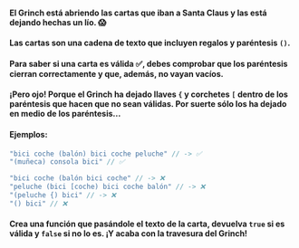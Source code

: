 #### El Grinch está abriendo las cartas que iban a Santa Claus y las está dejando hechas un lío. 😱

#### Las cartas son una cadena de texto que incluyen regalos y paréntesis ``` () ```.

#### Para saber si una carta es válida ✅, debes comprobar que los paréntesis cierran correctamente y que, además, no vayan vacíos.

#### **¡Pero ojo!** Porque el Grinch ha dejado llaves ``` { ``` y corchetes ``` [ ``` dentro de los paréntesis que **hacen que no sean válidas**. Por suerte sólo los ha dejado en medio de los paréntesis...

#### Ejemplos:

```js
"bici coche (balón) bici coche peluche" // -> ✅
"(muñeca) consola bici" // ✅

"bici coche (balón bici coche" // -> ❌
"peluche (bici [coche) bici coche balón" // -> ❌
"(peluche {) bici" // -> ❌
"() bici" // ❌
```   

#### Crea una función que pasándole el texto de la carta, devuelva ``` true ``` si es válida y ``` false ``` si no lo es. ¡Y acaba con la travesura del Grinch!
